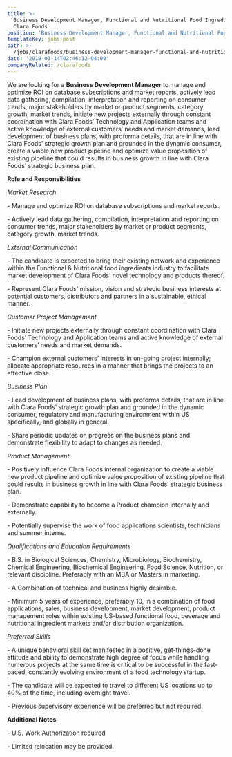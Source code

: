 ```yaml
---
title: >-
  Business Development Manager, Functional and Nutritional Food Ingredients at
  Clara Foods
position: 'Business Development Manager, Functional and Nutritional Food Ingredients'
templateKey: jobs-post
path: >-
  /jobs/clarafoods/business-development-manager-functional-and-nutritional-food-ingredients
date: '2018-03-14T02:46:12-04:00'
companyRelated: /clarafoods
---
```

We are looking for a **Business Development Manager** to manage and optimize ROI on database subscriptions and market reports, actively lead data gathering, compilation, interpretation and reporting on consumer trends, major stakeholders by market or product segments, category growth, market trends, initiate new projects externally through constant coordination with Clara Foods’ Technology and Application teams and active knowledge of external customers’ needs and market demands, lead development of business plans, with proforma details, that are in line with Clara Foods’ strategic growth plan and grounded in the dynamic consumer, create a viable new product pipeline and optimize value proposition of existing pipeline that could results in business growth in line with Clara Foods’ strategic business plan.

**Role and Responsibilities**

_Market Research_

\- Manage and optimize ROI on database subscriptions and market reports.

\- Actively lead data gathering, compilation, interpretation and reporting on consumer trends, major stakeholders by market or product segments, category growth, market trends.

_External Communication_

\- The candidate is expected to bring their existing network and experience  within the Functional & Nutritional food ingredients industry to facilitate market development of Clara Foods’ novel technology and products thereof.

\- Represent Clara Foods’ mission, vision and strategic business interests at potential customers, distributors and partners in a sustainable, ethical manner.

_Customer Project Management_

\- Initiate new projects externally through constant coordination with Clara Foods’ Technology and Application teams and active knowledge of external customers’ needs and market demands.

\- Champion external customers’ interests in on-going project internally; allocate appropriate resources in a manner that brings the projects to an effective close.

_Business Plan_

\- Lead development of business plans, with proforma details, that are in line with Clara Foods’ strategic growth plan and grounded in the dynamic consumer, regulatory and manufacturing environment within US specifically, and globally in general.

\- Share periodic updates on progress on the business plans and demonstrate flexibility to adapt to changes as needed.

_Product Management_

\- Positively influence Clara Foods internal organization to create a viable new product pipeline and optimize value proposition of existing pipeline that could results in business growth in line with Clara Foods’ strategic business plan.

\- Demonstrate capability to become a Product champion internally and externally.

\- Potentially supervise the work of food applications scientists, technicians and summer interns.

_Qualifications and Education Requirements_

\- B.S. in Biological Sciences, Chemistry, Microbiology, Biochemistry, Chemical Engineering, Biochemical Engineering, Food Science, Nutrition, or relevant discipline. Preferably with an MBA or Masters in marketing.

\- A Combination of technical and business highly desirable.

\- Minimum  5 years of experience, preferably 10,  in a combination of food applications, sales, business development, market development, product management roles within existing US-based functional food, beverage and nutritional ingredient markets  and/or distribution organization.

_Preferred Skills_

\- A unique behavioral skill set manifested in a positive, get-things-done attitude and ability to demonstrate high degree of focus while handling numerous projects at the same time is critical to be successful in the fast-paced, constantly evolving environment of a food technology startup.

\- The candidate will be expected to travel to different US locations up to 40% of the time, including overnight travel.

\- Previous supervisory experience will be preferred but not required.

**Additional Notes**

\- U.S. Work Authorization required

\- Limited relocation may be provided.
